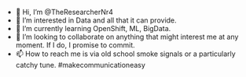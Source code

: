 - 👋 Hi, I’m @TheResearcherNr4
- 👀 I’m interested in Data and all that it can provide. 
- 🌱 I’m currently learning OpenShift, ML, BigData. 
- 💞️ I’m looking to collaborate on anything that might interest me at any moment. If I do, I promise to commit. 
- 📫 How to reach me is via old school smoke signals or a particularly catchy tune. #makecommunicationeasy

